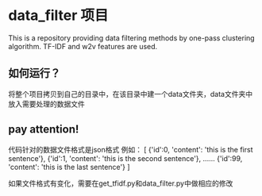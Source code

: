 # data_filter 项目
This is a repository providing data filtering methods by one-pass clustering algorithm. TF-IDF and w2v features are used.

## 如何运行？
将整个项目拷贝到自己的目录中，在该目录中建一个data文件夹，data文件夹中放入需要处理的数据文件

## pay attention!
代码针对的数据文件格式是json格式
例如：
[
{'id':0, 'content': 'this is the first sentence'},
{'id':1, 'content': 'this is the second sentence'},
......
{'id':99, 'content': 'this is the last sentence'}
]

如果文件格式有变化，需要在get_tfidf.py和data_filter.py中做相应的修改
